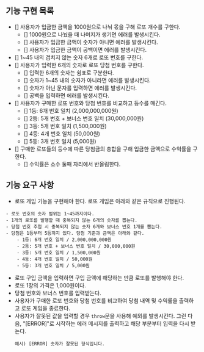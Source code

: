 ## 기능 구현 목록

- [] 사용자가 입금한 금액을 1000원으로 나눠 몫을 구해 로또 개수를 구한다.
  - [] 1000원으로 나눴을 때 나머지가 생기면 에러를 발생시킨다.
  - [] 사용자가 입금한 금액이 숫자가 아니면 에러를 발생시킨다.
  - [] 사용자가 입금한 금액이 공백이면 에러를 발생시킨다.
- [] 1~45 내의 겹치지 않는 숫자 6개로 로또 번호를 구한다.
- [] 사용자가 입력한 6개의 숫자로 로또 당첨 번호를 구한다.
  - [] 입력한 6개의 숫자는 쉼표로 구분한다.
  - [] 숫자가 1~45 내의 숫자가 아니라면 에러를 발생시킨다.
  - [] 숫자가 아닌 문자를 입력하면 에러를 발생시킨다.
  - [] 공백을 입력하면 에러를 발생시킨다.
- [] 사용자가 구매한 로또 번호와 당첨 번호를 비교하고 등수를 매긴다.
  - [] 1등: 6개 번호 일치 (2,000,000,000원)
  - [] 2등: 5개 번호 + 보너스 번호 일치 (30,000,000원)
  - [] 3등: 5개 번호 일치 (1,500,000원)
  - [] 4등: 4개 번호 일치 (50,000원)
  - [] 5등: 3개 번호 일치 (5,000원)
- [] 구매한 로또들의 등수에 따른 당첨금의 총합을 구해 입금한 금액으로 수익률을 구한다.
  - [] 수익률은 소수 둘째 자리에서 반올림한다.

## 기능 요구 사항

- 로또 게임 기능을 구현해야 한다. 로또 게임은 아래와 같은 규칙으로 진행된다.

```
- 로또 번호의 숫자 범위는 1~45까지이다.
- 1개의 로또를 발행할 때 중복되지 않는 6개의 숫자를 뽑는다.
- 당첨 번호 추첨 시 중복되지 않는 숫자 6개와 보너스 번호 1개를 뽑는다.
- 당첨은 1등부터 5등까지 있다. 당첨 기준과 금액은 아래와 같다.
    - 1등: 6개 번호 일치 / 2,000,000,000원
    - 2등: 5개 번호 + 보너스 번호 일치 / 30,000,000원
    - 3등: 5개 번호 일치 / 1,500,000원
    - 4등: 4개 번호 일치 / 50,000원
    - 5등: 3개 번호 일치 / 5,000원
```

- 로또 구입 금액을 입력하면 구입 금액에 해당하는 만큼 로또를 발행해야 한다.
- 로또 1장의 가격은 1,000원이다.
- 당첨 번호와 보너스 번호를 입력받는다.
- 사용자가 구매한 로또 번호와 당첨 번호를 비교하여 당첨 내역 및 수익률을 출력하고 로또 게임을 종료한다.
- 사용자가 잘못된 값을 입력할 경우 `throw`문을 사용해 예외를 발생시킨다. 그런 다음, "[ERROR]"로 시작하는 에러 메시지를 출력하고 해당 부분부터 입력을 다시 받는다.
  ```
  예시) [ERROR] 숫자가 잘못된 형식입니다.
  ```
